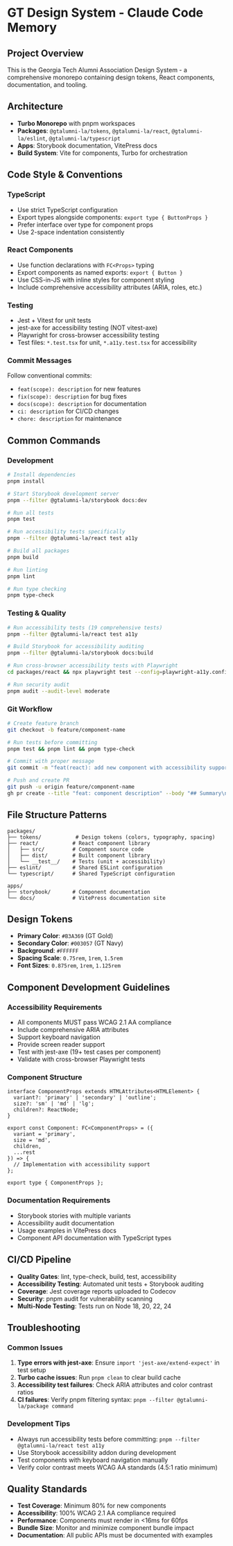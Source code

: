 # GT Design System - Claude Code Memory

## Project Overview
This is the Georgia Tech Alumni Association Design System - a comprehensive monorepo containing design tokens, React components, documentation, and tooling.

## Architecture
- **Turbo Monorepo** with pnpm workspaces
- **Packages**: `@gtalumni-la/tokens`, `@gtalumni-la/react`, `@gtalumni-la/eslint`, `@gtalumni-la/typescript`
- **Apps**: Storybook documentation, VitePress docs
- **Build System**: Vite for components, Turbo for orchestration

## Code Style & Conventions

### TypeScript
- Use strict TypeScript configuration
- Export types alongside components: `export type { ButtonProps }`
- Prefer interface over type for component props
- Use 2-space indentation consistently

### React Components
- Use function declarations with `FC<Props>` typing
- Export components as named exports: `export { Button }`
- Use CSS-in-JS with inline styles for component styling
- Include comprehensive accessibility attributes (ARIA, roles, etc.)

### Testing
- Jest + Vitest for unit tests
- jest-axe for accessibility testing (NOT vitest-axe)
- Playwright for cross-browser accessibility testing
- Test files: `*.test.tsx` for unit, `*.a11y.test.tsx` for accessibility

### Commit Messages
Follow conventional commits:
- `feat(scope): description` for new features
- `fix(scope): description` for bug fixes  
- `docs(scope): description` for documentation
- `ci: description` for CI/CD changes
- `chore: description` for maintenance

## Common Commands

### Development
```bash
# Install dependencies
pnpm install

# Start Storybook development server
pnpm --filter @gtalumni-la/storybook docs:dev

# Run all tests
pnpm test

# Run accessibility tests specifically
pnpm --filter @gtalumni-la/react test a11y

# Build all packages
pnpm build

# Run linting
pnpm lint

# Run type checking
pnpm type-check
```

### Testing & Quality
```bash
# Run accessibility tests (19 comprehensive tests)
pnpm --filter @gtalumni-la/react test a11y

# Build Storybook for accessibility auditing
pnpm --filter @gtalumni-la/storybook docs:build

# Run cross-browser accessibility tests with Playwright
cd packages/react && npx playwright test --config=playwright-a11y.config.js

# Run security audit
pnpm audit --audit-level moderate
```

### Git Workflow
```bash
# Create feature branch
git checkout -b feature/component-name

# Run tests before committing
pnpm test && pnpm lint && pnpm type-check

# Commit with proper message
git commit -m "feat(react): add new component with accessibility support"

# Push and create PR
git push -u origin feature/component-name
gh pr create --title "feat: component description" --body "## Summary\n- Implementation details\n\n## Test plan\n- [ ] Unit tests pass\n- [ ] Accessibility tests pass\n- [ ] Manual testing completed"
```

## File Structure Patterns
```
packages/
├── tokens/           # Design tokens (colors, typography, spacing)
├── react/           # React component library
│   ├── src/         # Component source code
│   ├── dist/        # Built component library
│   └── __test__/    # Tests (unit + accessibility)
├── eslint/          # Shared ESLint configuration
└── typescript/      # Shared TypeScript configuration

apps/
├── storybook/       # Component documentation
└── docs/            # VitePress documentation site
```

## Design Tokens
- **Primary Color**: `#B3A369` (GT Gold)
- **Secondary Color**: `#003057` (GT Navy)  
- **Background**: `#FFFFFF`
- **Spacing Scale**: `0.75rem`, `1rem`, `1.5rem`
- **Font Sizes**: `0.875rem`, `1rem`, `1.125rem`

## Component Development Guidelines

### Accessibility Requirements
- All components MUST pass WCAG 2.1 AA compliance
- Include comprehensive ARIA attributes
- Support keyboard navigation
- Provide screen reader support
- Test with jest-axe (19+ test cases per component)
- Validate with cross-browser Playwright tests

### Component Structure
```tsx
interface ComponentProps extends HTMLAttributes<HTMLElement> {
  variant?: 'primary' | 'secondary' | 'outline';
  size?: 'sm' | 'md' | 'lg';
  children?: ReactNode;
}

export const Component: FC<ComponentProps> = ({ 
  variant = 'primary', 
  size = 'md',
  children,
  ...rest 
}) => {
  // Implementation with accessibility support
};

export type { ComponentProps };
```

### Documentation Requirements  
- Storybook stories with multiple variants
- Accessibility audit documentation
- Usage examples in VitePress docs
- Component API documentation with TypeScript types

## CI/CD Pipeline
- **Quality Gates**: lint, type-check, build, test, accessibility
- **Accessibility Testing**: Automated unit tests + Storybook auditing
- **Coverage**: Jest coverage reports uploaded to Codecov
- **Security**: pnpm audit for vulnerability scanning
- **Multi-Node Testing**: Tests run on Node 18, 20, 22, 24

## Troubleshooting

### Common Issues
1. **Type errors with jest-axe**: Ensure `import 'jest-axe/extend-expect'` in test setup
2. **Turbo cache issues**: Run `pnpm clean` to clear build cache
3. **Accessibility test failures**: Check ARIA attributes and color contrast ratios
4. **CI failures**: Verify pnpm filtering syntax: `pnpm --filter @gtalumni-la/package command`

### Development Tips
- Always run accessibility tests before committing: `pnpm --filter @gtalumni-la/react test a11y`
- Use Storybook accessibility addon during development
- Test components with keyboard navigation manually
- Verify color contrast meets WCAG AA standards (4.5:1 ratio minimum)

## Quality Standards
- **Test Coverage**: Minimum 80% for new components
- **Accessibility**: 100% WCAG 2.1 AA compliance required
- **Performance**: Components must render in <16ms for 60fps
- **Bundle Size**: Monitor and minimize component bundle impact
- **Documentation**: All public APIs must be documented with examples
